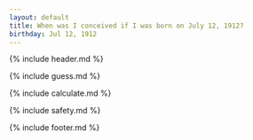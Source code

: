 ```yaml
---
layout: default
title: When was I conceived if I was born on July 12, 1912?
birthday: Jul 12, 1912
---
```


{% include header.md %}

{% include guess.md %}

{% include calculate.md %}

{% include safety.md %}

{% include footer.md %}



